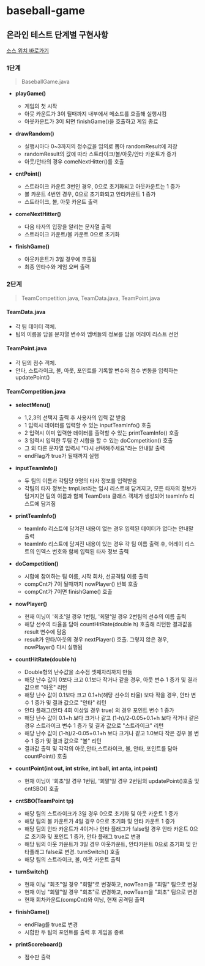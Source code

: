 # baseball-game

## 온라인 테스트 단계별 구현사항
[소스 위치 바로가기](https://github.com/delmaSong/baseball-game/tree/master/src/baseball_game)
### 1단계

> BaseballGame.java

- __playGame()__
  - 게임의 첫 시작
  - 아웃 카운트가 3이 될때까지 내부에서 메소드를 호출해 실행시킴
  - 아웃카운트가 3이 되면 finishGame()을 호출하고 게임 종료
  
- __drawRandom()__
  - 실행시마다 0~3까지의 정수값을 임의로 뽑아 randomResult에 저장
  - randomResult의 값에 따라 스트라이크/볼/아웃/안타 카운트가 증가
  - 아웃/안타의 경우 comeNextHitter()를 호출
  
- __cntPoint()__
  - 스트라이크 카운트 3번인 경우, 0으로 초기화되고 아웃카운트는 1 증가
  - 볼 카운트 4번인 경우, 0으로 초기화되고 안타카운트 1 증가
  - 스트라이크, 볼, 아웃 카운트 출력
  
- __comeNextHitter()__
  - 다음 타자의 입장을 알리는 문자열 출력
  - 스트라이크 카운트/볼 카운트 0으로 초기화
  
- __finishGame()__
  - 아웃카운트가 3일 경우에 호출됨
  - 최종 안타수와 게임 오버 출력



### 2단계

> TeamCompetition.java, TeamData.java, TeamPoint.java

#### TeamData.java

- 각 팀 데이터 객체.
- 팀의 이름을 담을 문자열 변수와 멤버들의 정보를 담을 어레이 리스트 선언

#### TeamPoint.java

- 각 팀의 점수 객체. 
- 안타, 스트라이크, 볼, 아웃, 포인트를 기록할 변수와 점수 변동을 입력하는 updatePoint()

#### TeamCompetition.java

- __selectMenu()__
  - 1,2,3의 선택지 출력 후 사용자의 입력 값 받음
  - 1 입력시 데이터를 입력할 수 있는 inputTeamInfo() 호출
  - 2 입력시 이미 입력한 데이터를 출력할 수 있는 printTeamInfo() 호출
  - 3 입력시 입력한 두팀 간 시합을 할 수 있는 doCompetition() 호출
  - 그 외 다른 문자열 입력시 "다시 선택해주세요"라는 안내말 출력
  - endFlag가 true가 될때까지 실행
  
- __inputTeamInfo()__
  - 두 팀의 이름과 각팀당 9명의 타자 정보를 입력받음
  - 각팀의 타자 정보는 tmpList라는 임시 리스트에 담겨지고,  모든 타자의 정보가 담겨지면 팀의 이름과 함께 TeamData 클래스 객체가 생성되어 teamInfo 리스트에 담겨짐
  
- __printTeamInfo()__
  - teamInfo 리스트에 담겨진 내용이 없는 경우 입력된 데이터가 없다는 안내말 출력
  - teamInfo 리스트에 담겨진 내용이 있는 경우 각 팀 이름 출력 후, 어레이 리스트의 인덱스 번호와 함께 입력된 타자 정보 출력 
  
- __doCompetition()__
  - 시합에 참여하는 팀 이름, 시작 회차, 선공격팀 이름 출력
  - compCnt가 7이 될때까지 nowPlayer() 반복 호출
  - compCnt가 7이면 finishGame() 호출
  
- __nowPlayer()__
  - 현재 이닝이 '회초'일 경우 1번팀, '회말'일 경우 2번팀의 선수의 이름 출력
  - 해당 선수의 타율을 담아 countHitRate(double h) 호출해 리턴한 결과값을 result 변수에 담음
  - result가 안타/아웃의 경우 nextPlayer() 호출. 그렇지 않은 경우, nowPlayer() 다시 실행됨
  
- __countHitRate(double h)__
  - Double형의 난수값을 소수점 셋째자리까지 만듦
  - 해당 난수 값이 0보다 크고 0.1보다 작거나 같을 경우, 아웃 변수 1 증가 및 결과 값으로 "아웃" 리턴
  - 해당 난수 값이 0.1보다 크고 0.1+h(해당 선수의 타율) 보다 작을 경우, 안타 변수 1 증가 및 결과 값으로 "안타" 리턴
  - 안타 플래그(안타 4회 이상일 경우 true) 의 경우 포인트 변수 1 증가
  - 해당 난수 값이 0.1+h 보다 크거나 같고 (1-h)/2-0.05+0.1+h 보다 작거나 같은 경우 스트라이크 변수 1 증가 및 결과 값으로 "스트라이크" 리턴
  - 해당 난수 값이 (1-h)/2-0.05+0.1+h 보다 크거나 같고 1.0보다 작은 경우 볼 변수 1 증가 및 결과 값으로 "볼" 리턴
  - 결과값 출력 및 각각의 아웃,안타,스트라이크, 볼, 안타, 포인트를 담아 countPoint() 호출
  
- __countPoint(int out, int strike, int ball, int anta, int point)__
  - 현재 이닝이 '회초'일 경우 1번팀, '회말'일 경우 2번팀의 updatePoint()호출 및 cntSBO() 호출
  
- __cntSBO(TeamPoint tp)__
  - 해당 팀의 스트라이크가 3일 경우 0으로 초기화 및 아웃 카운트 1 증가
  - 해당 팀의 볼 카운트가 4일 경우 0으로 초기화 및 안타 카운트 1 증가
  - 해당 팀의 안타 카운트가 4이거나 안타 플래그가 false일 경우 안타 카운트 0으로 초기화 및 포인트 1 증가, 안타 플래그 true로 변경
  - 해당 팀의 아웃 카운트가 3일 경우 아웃카운트, 안타카운트 0으로 초기화 및 안타플래그 false로 변경. turnSwitch() 호출
  - 해당 팀의 스트라이크, 볼, 아웃 카운트 출력 
  
- __turnSwitch()__
  - 현재 이닝 "회초"일 경우 "회말"로 변경하고, nowTeam을 "회말" 팀으로 변경
  - 현재 이닝 "회말"일 경우 "회초"로 변경하고, nowTeam을 "회초" 팀으로 변경
  - 현재 회차카운트(compCnt)와 이닝, 현재 공격팀 출력 
  
- __finishGame()__
  - endFlag를 true로 변경
  - 시합한 두 팀의 포인트를 출력 후 게임을 종료
  
- __printScoreboard()__
  - 점수판 출력
  

